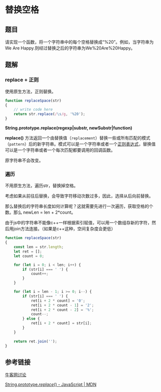 # 替换空格

## 题目

请实现一个函数，将一个字符串中的每个空格替换成“%20”。例如，当字符串为We Are Happy.则经过替换之后的字符串为We%20Are%20Happy。



## 题解

### replace + 正则

使用原生方法，正则替换。

```js
function replaceSpace(str)
{
    // write code here
    return str.replace(/\s/g, '%20');
}
```

**String.prototype.replace(regexp|substr, newSubstr|function)**

**replace()** 方法返回一个由替换值（`replacement`）替换一些或所有匹配的模式（`pattern`）后的新字符串。模式可以是一个字符串或者一个[正则表达式](https://developer.mozilla.org/zh-CN/docs/Web/JavaScript/Reference/RegExp)，替换值可以是一个字符串或者一个每次匹配都要调用的回调函数。

原字符串不会改变。

### 遍历

不用原生方法，遍历str，替换掉空格。

考虑如果从前往后替换，会导致字符移动次数过多，因此，选择从后向前替换。

那么替换后的字符串长度如何计算呢？这就需要先进行一次遍历，获取空格的个数。那么 newLen = len + 2*count。

由于js中的字符串不能像c++一样根据索引赋值，可以用一个数组存新的字符，然后用join方法连接。（如果是c++这种，空间复杂度会更低）

```js
function replaceSpace(str)
{
    const len = str.length;
    let ret = [];
    let count = 0;

    for (let i = 0; i < len; i++) {
        if (str[i] === ' ') {
            count++;
        }
    }

    for (let i = len - 1; i >= 0; i--) {
        if (str[i] === ' ') {
            ret[i + 2 * count] = '0';
            ret[i + 2 * count - 1] = '2';
            ret[i + 2 * count - 2] = '%';
            count--;
        } else {
            ret[i + 2 * count] = str[i];
        }
    }
    
    return ret.join('');
}
```



## 参考链接

[牛客网讨论](https://www.nowcoder.com/questionTerminal/4060ac7e3e404ad1a894ef3e17650423)

[String.prototype.*replace*() - JavaScript | MDN](https://developer.mozilla.org/zh-CN/docs/Web/JavaScript/Reference/Global_Objects/String/replace)

